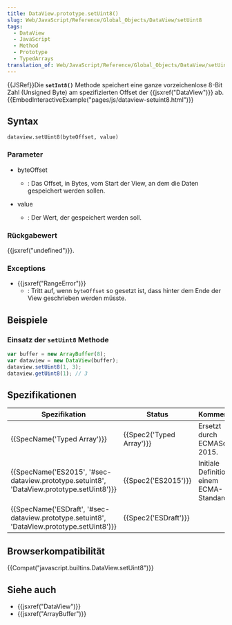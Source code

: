 ```yaml
---
title: DataView.prototype.setUint8()
slug: Web/JavaScript/Reference/Global_Objects/DataView/setUint8
tags:
  - DataView
  - JavaScript
  - Method
  - Prototype
  - TypedArrays
translation_of: Web/JavaScript/Reference/Global_Objects/DataView/setUint8
---
```

{{JSRef}}Die **`setInt8()`** Methode speichert eine ganze vorzeichenlose 8-Bit Zahl (Unsigned Byte) am spezifizierten Offset der {{jsxref("DataView")}} ab.{{EmbedInteractiveExample("pages/js/dataview-setuint8.html")}}

## Syntax

    dataview.setUint8(byteOffset, value)

### Parameter

- byteOffset
  - : Das Offset, in Bytes, vom Start der View, an dem die Daten gespeichert werden sollen.

- value
  - : Der Wert, der gespeichert werden soll.

### Rückgabewert

{{jsxref("undefined")}}.

### Exceptions

- {{jsxref("RangeError")}}
  - : Tritt auf, wenn `byteOffset` so gesetzt ist, dass hinter dem Ende der View geschrieben werden müsste.

## Beispiele

### Einsatz der `setUint8` Methode

```js
var buffer = new ArrayBuffer(8);
var dataview = new DataView(buffer);
dataview.setUint8(1, 3);
dataview.getUint8(1); // 3
```

## Spezifikationen

| Spezifikation                                                                                                            | Status                           | Kommentar                                   |
| ------------------------------------------------------------------------------------------------------------------------ | -------------------------------- | ------------------------------------------- |
| {{SpecName('Typed Array')}}                                                                                     | {{Spec2('Typed Array')}} | Ersetzt durch ECMAScript 2015.              |
| {{SpecName('ES2015', '#sec-dataview.prototype.setuint8', 'DataView.prototype.setUint8')}} | {{Spec2('ES2015')}}         | Initiale Definition in einem ECMA-Standard. |
| {{SpecName('ESDraft', '#sec-dataview.prototype.setuint8', 'DataView.prototype.setUint8')}} | {{Spec2('ESDraft')}}     |                                             |

## Browserkompatibilität

{{Compat("javascript.builtins.DataView.setUint8")}}

## Siehe auch

- {{jsxref("DataView")}}
- {{jsxref("ArrayBuffer")}}
